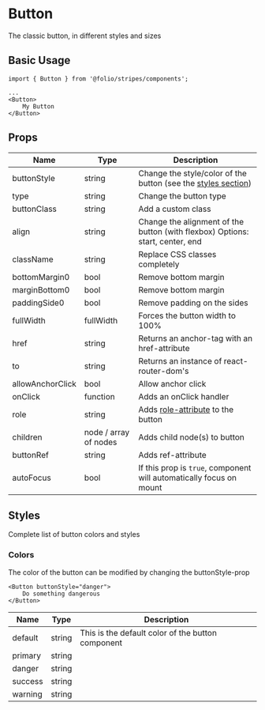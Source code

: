 # Button

The classic button, in different styles and sizes

## Basic Usage

```
import { Button } from '@folio/stripes/components';

...
<Button>
    My Button
</Button>
```

## Props
Name | Type | Description
--- | --- | ---
buttonStyle | string | Change the style/color of the button (see the [styles section](/?selectedKind=Button&selectedStory=Styles)) |
type | string | Change the button type |
buttonClass | string | Add a custom class |
align | string | Change the alignment of the button (with flexbox) Options: start, center, end |
className | string | Replace CSS classes completely |
bottomMargin0 | bool | Remove bottom margin |
marginBottom0 | bool | Remove bottom margin |
paddingSide0 | bool | Remove padding on the sides |
fullWidth | fullWidth | Forces the button width to 100% |
href | string | Returns an anchor-tag with an href-attribute |
to | string | Returns an instance of react-router-dom's <Link> |
allowAnchorClick | bool | Allow anchor click |
onClick | function | Adds an onClick handler |
role | string | Adds [role-attribute](https://www.w3.org/wiki/PF/XTech/HTML5/RoleAttribute) to the button |,
children | node / array of nodes | Adds child node(s) to button |
buttonRef | string | Adds ref-attribute |
autoFocus | bool | If this prop is `true`, component will automatically focus on mount | |

## Styles

Complete list of button colors and styles

### Colors
The color of the button can be modified by changing the buttonStyle-prop

```
<Button buttonStyle="danger">
    Do something dangerous
</Button>
```

Name | Type | Description
--- | --- | ---
default | string | This is the default color of the button component
primary | string | |
danger | string | |
success | string | |
warning | string | |
